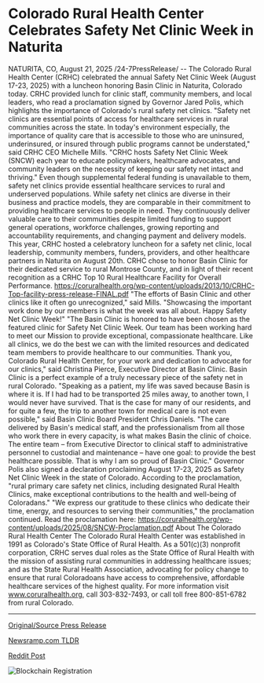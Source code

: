 # Colorado Rural Health Center Celebrates Safety Net Clinic Week in Naturita

NATURITA, CO, August 21, 2025 /24-7PressRelease/ -- The Colorado Rural Health Center (CRHC) celebrated the annual Safety Net Clinic Week (August 17-23, 2025) with a luncheon honoring Basin Clinic in Naturita, Colorado today. CRHC provided lunch for clinic staff, community members, and local leaders, who read a proclamation signed by Governor Jared Polis, which highlights the importance of Colorado's rural safety net clinics.   "Safety net clinics are essential points of access for healthcare services in rural communities across the state. In today's environment especially, the importance of quality care that is accessible to those who are uninsured, underinsured, or insured through public programs cannot be understated," said CRHC CEO Michelle Mills. "CRHC hosts Safety Net Clinic Week (SNCW) each year to educate policymakers, healthcare advocates, and community leaders on the necessity of keeping our safety net intact and thriving."  Even though supplemental federal funding is unavailable to them, safety net clinics provide essential healthcare services to rural and underserved populations. While safety net clinics are diverse in their business and practice models, they are comparable in their commitment to providing healthcare services to people in need. They continuously deliver valuable care to their communities despite limited funding to support general operations, workforce challenges, growing reporting and accountability requirements, and changing payment and delivery models.   This year, CRHC hosted a celebratory luncheon for a safety net clinic, local leadership, community members, funders, providers, and other healthcare partners in Naturita on August 20th. CRHC chose to honor Basin Clinic for their dedicated service to rural Montrose County, and in light of their recent recognition as a CRHC Top 10 Rural Healthcare Facility for Overall Performance. https://coruralhealth.org/wp-content/uploads/2013/10/CRHC-Top-facility-press-release-FINAL.pdf  "The efforts of Basin Clinic and other clinics like it often go unrecognized," said Mills. "Showcasing the important work done by our members is what the week was all about. Happy Safety Net Clinic Week!"  "The Basin Clinic is honored to have been chosen as the featured clinic for Safety Net Clinic Week. Our team has been working hard to meet our Mission to provide exceptional, compassionate healthcare. Like all clinics, we do the best we can with the limited resources and dedicated team members to provide healthcare to our communities. Thank you, Colorado Rural Health Center, for your work and dedication to advocate for our clinics," said Christina Pierce, Executive Director at Basin Clinic.  Basin Clinic is a perfect example of a truly necessary piece of the safety net in rural Colorado.  "Speaking as a patient, my life was saved because Basin is where it is. If I had had to be transported 25 miles away, to another town, I would never have survived. That is the case for many of our residents, and for quite a few, the trip to another town for medical care is not even possible," said Basin Clinic Board President Chris Daniels. "The care delivered by Basin's medical staff, and the professionalism from all those who work there in every capacity, is what makes Basin the clinic of choice. The entire team – from Executive Director to clinical staff to administrative personnel to custodial and maintenance – have one goal: to provide the best healthcare possible. That is why I am so proud of Basin Clinic."   Governor Polis also signed a declaration proclaiming August 17-23, 2025 as Safety Net Clinic Week in the state of Colorado. According to the proclamation, "rural primary care safety net clinics, including designated Rural Health Clinics, make exceptional contributions to the health and well-being of Coloradans."   "We express our gratitude to these clinics who dedicate their time, energy, and resources to serving their communities," the proclamation continued.   Read the proclamation here: https://coruralhealth.org/wp-content/uploads/2025/08/SNCW-Proclamation.pdf  About The Colorado Rural Health Center The Colorado Rural Health Center was established in 1991 as Colorado's State Office of Rural Health. As a 501(c)(3) nonprofit corporation, CRHC serves dual roles as the State Office of Rural Health with the mission of assisting rural communities in addressing healthcare issues; and as the State Rural Health Association, advocating for policy change to ensure that rural Coloradoans have access to comprehensive, affordable healthcare services of the highest quality. For more information visit www.coruralhealth.org, call 303-832-7493, or call toll free 800-851-6782 from rural Colorado. 

---

[Original/Source Press Release](https://www.24-7pressrelease.com/press-release/526114/colorado-rural-health-center-celebrates-safety-net-clinic-week-in-naturita)
                    

[Newsramp.com TLDR](https://newsramp.com/curated-news/colorado-honors-rural-safety-net-clinics-during-special-recognition-week/cd26750876ab3c86a48c1b84a5830d7e) 

 



[Reddit Post](https://www.reddit.com/r/eventNews/comments/1mwnoid/colorado_honors_rural_safety_net_clinics_during/) 



![Blockchain Registration](https://cdn.newsramp.app/24-7PressRelease/qrcode/258/21/nukeZe4o.webp)